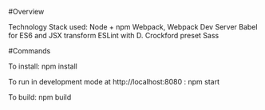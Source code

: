 #Overview

Technology Stack used:
Node + npm
Webpack, Webpack Dev Server
Babel for ES6 and JSX transform
ESLint with D. Crockford preset
Sass

#Commands

To install:
npm install

To run in development mode at http://localhost:8080 :
npm start

To build:
npm build

